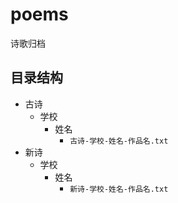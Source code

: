 # poems

诗歌归档

## 目录结构

- 古诗
  - 学校
    - 姓名
      - `古诗-学校-姓名-作品名.txt`
- 新诗
  - 学校
    - 姓名
      - `新诗-学校-姓名-作品名.txt`
